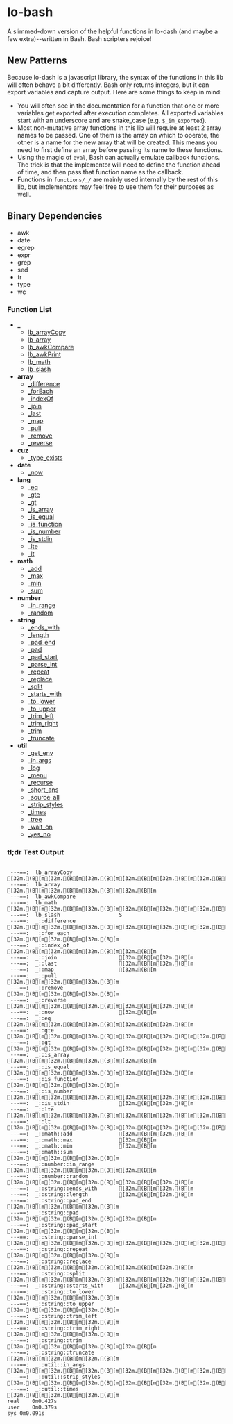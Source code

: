 # lo-bash
A slimmed-down version of the helpful functions in lo-dash (and maybe a few extra)--written in Bash. Bash scripters rejoice!


New Patterns
------------

Because lo-dash is a javascript library, the syntax of the functions in this lib will often behave a bit differently. Bash only returns integers, but it can export variables and capture output. Here are some things to keep in mind:

- You will often see in the documentation for a function that one or more variables get exported after execution completes. All exported variables start with an underscore and are snake_case (e.g. `$_im_exported`).
- Most non-mutative array functions in this lib will require at least 2 array names to be passed. One of them is the array on which to operate, the other is a name for the new array that will be created. This means you need to first define an array before passing its name to these functions.
- Using the magic of `eval`, Bash can actually emulate callback functions. The trick is that the implementor will need to define the function ahead of time, and then pass that function name as the callback.
- Functions in `functions/_/` are mainly used internally by the rest of this lib, but implementors may feel free to use them for their purposes as well.


Binary Dependencies
-------------------
- awk
- date
- egrep
- expr
- grep
- sed
- tr
- type
- wc


### Function List

- **_**
  - [lb_arrayCopy](https://github.com/Smolations/lo-bash/blob/master/functions/_/lb_arrayCopy.sh)
  - [lb_array](https://github.com/Smolations/lo-bash/blob/master/functions/_/lb_array.sh)
  - [lb_awkCompare](https://github.com/Smolations/lo-bash/blob/master/functions/_/lb_awkCompare.sh)
  - [lb_awkPrint](https://github.com/Smolations/lo-bash/blob/master/functions/_/lb_awkPrint.sh)
  - [lb_math](https://github.com/Smolations/lo-bash/blob/master/functions/_/lb_math.sh)
  - [lb_slash](https://github.com/Smolations/lo-bash/blob/master/functions/_/lb_slash.sh)
- **array**
  - [_difference](https://github.com/Smolations/lo-bash/blob/master/functions/array/difference.sh)
  - [_forEach](https://github.com/Smolations/lo-bash/blob/master/functions/array/forEach.sh)
  - [_indexOf](https://github.com/Smolations/lo-bash/blob/master/functions/array/indexOf.sh)
  - [_join](https://github.com/Smolations/lo-bash/blob/master/functions/array/join.sh)
  - [_last](https://github.com/Smolations/lo-bash/blob/master/functions/array/last.sh)
  - [_map](https://github.com/Smolations/lo-bash/blob/master/functions/array/map.sh)
  - [_pull](https://github.com/Smolations/lo-bash/blob/master/functions/array/pull.sh)
  - [_remove](https://github.com/Smolations/lo-bash/blob/master/functions/array/remove.sh)
  - [_reverse](https://github.com/Smolations/lo-bash/blob/master/functions/array/reverse.sh)
- **cuz**
  - [_type_exists](https://github.com/Smolations/lo-bash/blob/master/functions/cuz/type_exists.sh)
- **date**
  - [_now](https://github.com/Smolations/lo-bash/blob/master/functions/date/now.sh)
- **lang**
  - [_eq](https://github.com/Smolations/lo-bash/blob/master/functions/lang/eq.sh)
  - [_gte](https://github.com/Smolations/lo-bash/blob/master/functions/lang/gte.sh)
  - [_gt](https://github.com/Smolations/lo-bash/blob/master/functions/lang/gt.sh)
  - [_is_array](https://github.com/Smolations/lo-bash/blob/master/functions/lang/is_array.sh)
  - [_is_equal](https://github.com/Smolations/lo-bash/blob/master/functions/lang/is_equal.sh)
  - [_is_function](https://github.com/Smolations/lo-bash/blob/master/functions/lang/is_function.sh)
  - [_is_number](https://github.com/Smolations/lo-bash/blob/master/functions/lang/is_number.sh)
  - [_is_stdin](https://github.com/Smolations/lo-bash/blob/master/functions/lang/is_stdin.sh)
  - [_lte](https://github.com/Smolations/lo-bash/blob/master/functions/lang/lte.sh)
  - [_lt](https://github.com/Smolations/lo-bash/blob/master/functions/lang/lt.sh)
- **math**
  - [_add](https://github.com/Smolations/lo-bash/blob/master/functions/math/add.sh)
  - [_max](https://github.com/Smolations/lo-bash/blob/master/functions/math/max.sh)
  - [_min](https://github.com/Smolations/lo-bash/blob/master/functions/math/min.sh)
  - [_sum](https://github.com/Smolations/lo-bash/blob/master/functions/math/sum.sh)
- **number**
  - [_in_range](https://github.com/Smolations/lo-bash/blob/master/functions/number/in_range.sh)
  - [_random](https://github.com/Smolations/lo-bash/blob/master/functions/number/random.sh)
- **string**
  - [_ends_with](https://github.com/Smolations/lo-bash/blob/master/functions/string/ends_with.sh)
  - [_length](https://github.com/Smolations/lo-bash/blob/master/functions/string/length.sh)
  - [_pad_end](https://github.com/Smolations/lo-bash/blob/master/functions/string/pad_end.sh)
  - [_pad](https://github.com/Smolations/lo-bash/blob/master/functions/string/pad.sh)
  - [_pad_start](https://github.com/Smolations/lo-bash/blob/master/functions/string/pad_start.sh)
  - [_parse_int](https://github.com/Smolations/lo-bash/blob/master/functions/string/parse_int.sh)
  - [_repeat](https://github.com/Smolations/lo-bash/blob/master/functions/string/repeat.sh)
  - [_replace](https://github.com/Smolations/lo-bash/blob/master/functions/string/replace.sh)
  - [_split](https://github.com/Smolations/lo-bash/blob/master/functions/string/split.sh)
  - [_starts_with](https://github.com/Smolations/lo-bash/blob/master/functions/string/starts_with.sh)
  - [_to_lower](https://github.com/Smolations/lo-bash/blob/master/functions/string/to_lower.sh)
  - [_to_upper](https://github.com/Smolations/lo-bash/blob/master/functions/string/to_upper.sh)
  - [_trim_left](https://github.com/Smolations/lo-bash/blob/master/functions/string/trim_left.sh)
  - [_trim_right](https://github.com/Smolations/lo-bash/blob/master/functions/string/trim_right.sh)
  - [_trim](https://github.com/Smolations/lo-bash/blob/master/functions/string/trim.sh)
  - [_truncate](https://github.com/Smolations/lo-bash/blob/master/functions/string/truncate.sh)
- **util**
  - [_get_env](https://github.com/Smolations/lo-bash/blob/master/functions/util/get_env.sh)
  - [_in_args](https://github.com/Smolations/lo-bash/blob/master/functions/util/in_args.sh)
  - [_log](https://github.com/Smolations/lo-bash/blob/master/functions/util/log.sh)
  - [_menu](https://github.com/Smolations/lo-bash/blob/master/functions/util/menu.sh)
  - [_recurse](https://github.com/Smolations/lo-bash/blob/master/functions/util/recurse.sh)
  - [_short_ans](https://github.com/Smolations/lo-bash/blob/master/functions/util/short_ans.sh)
  - [_source_all](https://github.com/Smolations/lo-bash/blob/master/functions/util/source_all.sh)
  - [_strip_styles](https://github.com/Smolations/lo-bash/blob/master/functions/util/strip_styles.sh)
  - [_times](https://github.com/Smolations/lo-bash/blob/master/functions/util/times.sh)
  - [_tree](https://github.com/Smolations/lo-bash/blob/master/functions/util/tree.sh)
  - [_wait_on](https://github.com/Smolations/lo-bash/blob/master/functions/util/wait_on.sh)
  - [_yes_no](https://github.com/Smolations/lo-bash/blob/master/functions/util/yes_no.sh)


### tl;dr Test Output

```

 ---==:  lb_arrayCopy               [32m.(B[m[32m.(B[m[32m.(B[m[32m.(B[m[32m.(B[m[32m.(B[m
 ---==:  lb_array                   [32m.(B[m[32m.(B[m[32m.(B[m[32m.(B[m
 ---==:  lb_awkCompare              
 ---==:  lb_math                    [32m.(B[m[32m.(B[m[32m.(B[m[32m.(B[m[32m.(B[m[32m.(B[m
 ---==:  lb_slash                   S
 ---==:  _::difference              [32m.(B[m[32m.(B[m[32m.(B[m[32m.(B[m[32m.(B[m[32m.(B[m[32m.(B[m[32m.(B[m[32m.(B[m[32m.(B[m[32m.(B[m[32m.(B[m[32m.(B[m[32m.(B[m[32m.(B[m[32m.(B[m[32m.(B[m[32m.(B[m
 ---==:  _::for_each                [32m.(B[m[32m.(B[m[32m.(B[m
 ---==:  _::index_of                [32m.(B[m[32m.(B[m[32m.(B[m[32m.(B[m
 ---==:  _::join                    [32m.(B[m[32m.(B[m
 ---==:  _::last                    [32m.(B[m[32m.(B[m
 ---==:  _::map                     [32m.(B[m
 ---==:  _::pull                    [32m.(B[m[32m.(B[m[32m.(B[m
 ---==:  _::remove                  [32m.(B[m[32m.(B[m[32m.(B[m
 ---==:  _::reverse                 [32m.(B[m[32m.(B[m[32m.(B[m[32m.(B[m[32m.(B[m
 ---==:  _::now                     [32m.(B[m
 ---==:  _::eq                      [32m.(B[m[32m.(B[m[32m.(B[m[32m.(B[m[32m.(B[m
 ---==:  _::gte                     [32m.(B[m[32m.(B[m[32m.(B[m[32m.(B[m[32m.(B[m[32m.(B[m[32m.(B[m[32m.(B[m[32m.(B[m[32m.(B[m[32m.(B[m
 ---==:  _::gt                      [32m.(B[m[32m.(B[m[32m.(B[m[32m.(B[m[32m.(B[m[32m.(B[m[32m.(B[m[32m.(B[m
 ---==:  _::is_array                [32m.(B[m[32m.(B[m[32m.(B[m[32m.(B[m
 ---==:  _::is_equal                [32m.(B[m[32m.(B[m[32m.(B[m[32m.(B[m[32m.(B[m
 ---==:  _::is_function             [32m.(B[m[32m.(B[m[32m.(B[m
 ---==:  _::is_number               [32m.(B[m[32m.(B[m[32m.(B[m[32m.(B[m[32m.(B[m[32m.(B[m[32m.(B[m[32m.(B[m[32m.(B[m[32m.(B[m
 ---==:  _::is_stdin                [32m.(B[m[32m.(B[m
 ---==:  _::lte                     [32m.(B[m[32m.(B[m[32m.(B[m[32m.(B[m[32m.(B[m[32m.(B[m[32m.(B[m[32m.(B[m[32m.(B[m[32m.(B[m[32m.(B[m
 ---==:  _::lt                      [32m.(B[m[32m.(B[m[32m.(B[m[32m.(B[m[32m.(B[m[32m.(B[m[32m.(B[m[32m.(B[m
 ---==:  _::math::add               [32m.(B[m[32m.(B[m
 ---==:  _::math::max               [32m.(B[m
 ---==:  _::math::min               [32m.(B[m
 ---==:  _::math::sum               [32m.(B[m[32m.(B[m[32m.(B[m
 ---==:  _::number::in_range        [32m.(B[m[32m.(B[m[32m.(B[m[32m.(B[m
 ---==:  _::number::random          [32m.(B[m[32m.(B[m[32m.(B[m[32m.(B[m[32m.(B[m
 ---==:  _::string::ends_with       [32m.(B[m[32m.(B[m
 ---==:  _::string::length          [32m.(B[m[32m.(B[m
 ---==:  _::string::pad_end         [32m.(B[m[32m.(B[m[32m.(B[m
 ---==:  _::string::pad             [32m.(B[m[32m.(B[m[32m.(B[m[32m.(B[m
 ---==:  _::string::pad_start       [32m.(B[m[32m.(B[m[32m.(B[m
 ---==:  _::string::parse_int       [32m.(B[m[32m.(B[m[32m.(B[m[32m.(B[m[32m.(B[m[32m.(B[m
 ---==:  _::string::repeat          [32m.(B[m[32m.(B[m[32m.(B[m
 ---==:  _::string::replace         [32m.(B[m[32m.(B[m[32m.(B[m[32m.(B[m[32m.(B[m
 ---==:  _::string::split           [32m.(B[m[32m.(B[m[32m.(B[m[32m.(B[m[32m.(B[m[32m.(B[m[32m.(B[m[32m.(B[m[32m.(B[m[32m.(B[m[32m.(B[m[32m.(B[m
 ---==:  _::string::starts_with     [32m.(B[m[32m.(B[m
 ---==:  _::string::to_lower        [32m.(B[m[32m.(B[m[32m.(B[m
 ---==:  _::string::to_upper        [32m.(B[m[32m.(B[m[32m.(B[m
 ---==:  _::string::trim_left       [32m.(B[m[32m.(B[m[32m.(B[m
 ---==:  _::string::trim_right      [32m.(B[m[32m.(B[m[32m.(B[m
 ---==:  _::string::trim            [32m.(B[m[32m.(B[m[32m.(B[m[32m.(B[m
 ---==:  _::string::truncate        [32m.(B[m[32m.(B[m[32m.(B[m
 ---==:  _::util::in_args           [32m.(B[m[32m.(B[m[32m.(B[m[32m.(B[m[32m.(B[m[32m.(B[m[32m.(B[m[32m.(B[m[32m.(B[m[32m.(B[m[32m.(B[m[32m.(B[m[32m.(B[m[32m.(B[m[32m.(B[m[32m.(B[m[32m.(B[m[32m.(B[m
 ---==:  _::util::strip_styles      [32m.(B[m[32m.(B[m[32m.(B[m[32m.(B[m[32m.(B[m[32m.(B[m[32m.(B[m[32m.(B[m[32m.(B[m
 ---==:  _::util::times             [32m.(B[m[32m.(B[m[32m.(B[m
real	0m0.427s
user	0m0.379s
sys	0m0.091s

```
